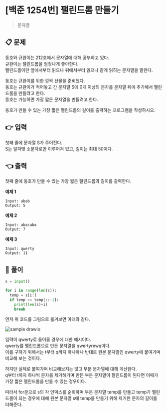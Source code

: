 # [백준 1254번] 팰린드롬 만들기

> 문자열

## 📋 문제

동호와 규완이는 212호에서 문자열에 대해 공부하고 있다.  
규완이는 팰린드롬을 엄청나게 좋아한다.  
팰린드롬이란 앞에서부터 읽으나 뒤에서부터 읽으나 같게 읽히는 문자열을 말한다.

동호는 규완이를 위한 깜짝 선물을 준비했다.  
동호는 규완이가 적어놓고 간 문자열 S에 0개 이상의 문자를 문자열 뒤에 추가해서 팰린드롬을 만들려고 한다.  
동호는 가능하면 가장 짧은 문자열을 만들려고 한다.

동호가 만들 수 있는 가장 짧은 팰린드롬의 길이를 출력하는 프로그램을 작성하시오.

## 👉 입력

첫째 줄에 문자열 S가 주어진다.  
S는 알파벳 소문자로만 이루어져 있고, 길이는 최대 50이다.

## 👈 출력

첫째 줄에 동호가 만들 수 있는 가장 짧은 팰린드롬의 길이를 출력한다.

**예제 1**

```
Input: abab
Output: 5
```

**예제 2**

```
Input: abacaba
Output: 7
```

**예제 3**

```
Input: qwerty
Output: 11
```

## 📝 풀이

```python
s = input()

for i in range(len(s)):
  temp = s[i:]
  if temp == temp[::-1]:
    print(len(s)+i)
    break
```

먼저 위 코드를 그림으로 옮겨보면 아래와 같다.

![sample drawio](https://user-images.githubusercontent.com/28249915/162909415-d893051a-0f80-410b-9bdb-cc94f141f97f.png)

입력이 qwerty로 들어올 경우에 대한 예시이다.  
qwerty를 팰린드롬으로 만든 문자열을 qwertyrewq이다.  
이를 구하기 위해서는 t부터 q까지 하나하나 반대로 원본 문자열인 qwerty에 붙여가며 비교해 보는 것이다.

하지만 실제로 붙여가며 비교해보지는 않고 부분 문자열에 대해 계산한다.  
q부터 t까지 하나씩 문자를 제거해가며 만든 부분 문자열이 팰린드롬이 된다면 이때가 가장 짧은 팰린드롬을 만들 수 있는 경우이다.

따라서 for문으로 s의 각 인덱스를 순회하며 부분 문자열 temp를 만들고 temp가 팰린드롬이 되는 경우에 대해 원본 문자열 s에 temp를 만들기 위해 제거한 문자의 길이를 더해준다.
